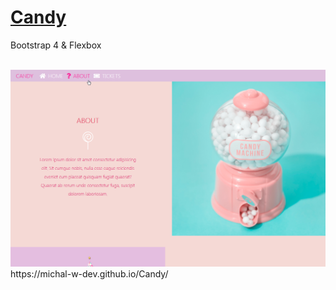 # [Candy](https://michal-w-dev.github.io/Candy/) 
<p> Bootstrap 4 & Flexbox </p>
<br>
<img src="imgs/readme_Candy.png" width="700px">
https://michal-w-dev.github.io/Candy/

